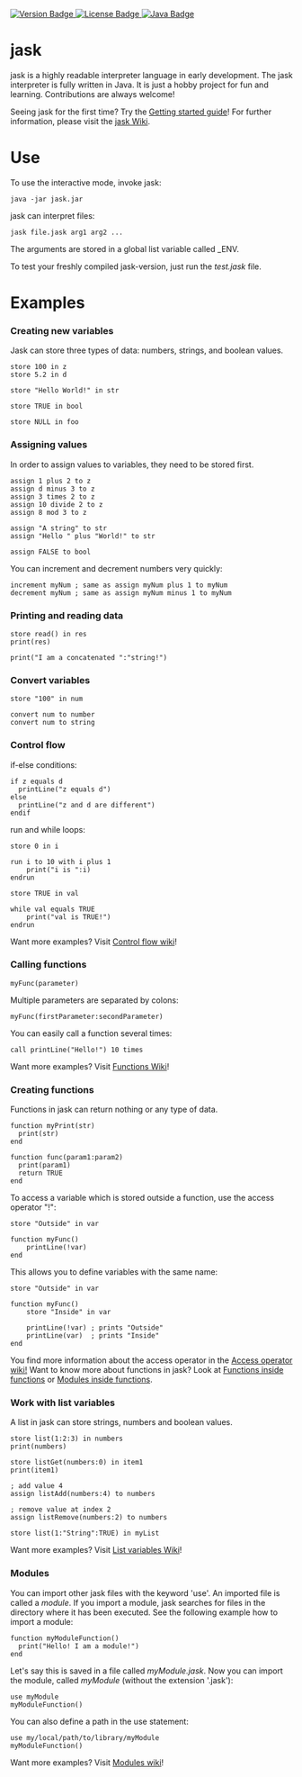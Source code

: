 <p>
    <a href="https://github.com/jpaffrath/jask/releases">
        <img src="https://img.shields.io/badge/version-0.0.1-orange.svg"
             alt="Version Badge">
    </a>
    <a href="https://github.com/jpaffrath/jask/blob/master/LICENSE">
        <img src="https://img.shields.io/badge/license-GPL--3.0-blue.svg"
             alt="License Badge">
    </a>
    <a href="https://java.com/">
        <img src="https://img.shields.io/badge/required java version-1.7-green.svg"
             alt="Java Badge">
    </a>
</p>

# jask
jask is a highly readable interpreter language in early development.
The jask interpreter is fully written in Java.
It is just a hobby project for fun and learning.
Contributions are always welcome!

Seeing jask for the first time? Try the [Getting started guide](https://github.com/jpaffrath/jask/wiki/Getting-started)!
For further information, please visit the [jask Wiki](https://github.com/jpaffrath/jask/wiki).

# Use
To use the interactive mode, invoke jask:
```Assembly
java -jar jask.jar
```
jask can interpret files:
```Assembly
jask file.jask arg1 arg2 ...
```
The arguments are stored in a global list variable called _ENV.  

To test your freshly compiled jask-version, just run the _test.jask_ file.

# Examples

### Creating new variables
Jask can store three types of data: numbers, strings, and boolean values.
```Assembly
store 100 in z
store 5.2 in d

store "Hello World!" in str

store TRUE in bool

store NULL in foo
```

### Assigning values
In order to assign values to variables, they need to be stored first.
```Assembly
assign 1 plus 2 to z
assign d minus 3 to z
assign 3 times 2 to z
assign 10 divide 2 to z
assign 8 mod 3 to z

assign "A string" to str
assign "Hello " plus "World!" to str

assign FALSE to bool
```
You can increment and decrement numbers very quickly:
```Assembly
increment myNum ; same as assign myNum plus 1 to myNum
decrement myNum ; same as assign myNum minus 1 to myNum
```

### Printing and reading data
```Assembly
store read() in res
print(res)

print("I am a concatenated ":"string!")
```

### Convert variables
```Assembly
store "100" in num

convert num to number
convert num to string
```

### Control flow
if-else conditions:
```Assembly
if z equals d
  printLine("z equals d")
else
  printLine("z and d are different")
endif
```
run and while loops:
```Assembly
store 0 in i

run i to 10 with i plus 1
    print("i is ":i)
endrun

store TRUE in val

while val equals TRUE
    print("val is TRUE!")
endrun
```
Want more examples? Visit [Control flow wiki](https://github.com/jpaffrath/jask/wiki/Control-flow)!

### Calling functions
```Assembly
myFunc(parameter)
```
Multiple parameters are separated by colons:
```Assembly
myFunc(firstParameter:secondParameter)
```
You can easily call a function several times:
```Assembly
call printLine("Hello!") 10 times
```
Want more examples? Visit [Functions Wiki](https://github.com/jpaffrath/jask/wiki/Functions)!

### Creating functions
Functions in jask can return nothing or any type of data.
```Assembly
function myPrint(str)
  print(str)
end

function func(param1:param2)
  print(param1)
  return TRUE
end
```
To access a variable which is stored outside a function, use the access operator "!":
```Assembly
store "Outside" in var

function myFunc()
    printLine(!var)
end
```
This allows you to define variables with the same name:
```Assembly
store "Outside" in var

function myFunc()
    store "Inside" in var

    printLine(!var) ; prints "Outside"
    printLine(var)  ; prints "Inside"
end
```
You find more information about the access operator in the [Access operator wiki!](https://github.com/jpaffrath/jask/wiki/The-access-operator)
Want to know more about functions in jask? Look at [Functions inside functions](https://github.com/jpaffrath/jask/wiki/Functions-inside-functions!) or [Modules inside functions](https://github.com/jpaffrath/jask/wiki/Modules-inside-functions!).

### Work with list variables
A list in jask can store strings, numbers and boolean values.
```Assembly
store list(1:2:3) in numbers
print(numbers)

store listGet(numbers:0) in item1
print(item1)

; add value 4
assign listAdd(numbers:4) to numbers

; remove value at index 2
assign listRemove(numbers:2) to numbers

store list(1:"String":TRUE) in myList
```
Want more examples? Visit [List variables Wiki](https://github.com/jpaffrath/jask/wiki/List-variables-in-jask)!

### Modules
You can import other jask files with the keyword 'use'.
An imported file is called a _module_.
If you import a module, jask searches for files in the directory where it has been executed.
See the following example how to import a module:
```Assembly
function myModuleFunction()
  print("Hello! I am a module!")
end
```
Let's say this is saved in a file called _myModule.jask_.
Now you can import the module, called _myModule_ (without the extension '.jask'):
```Assembly
use myModule
myModuleFunction()
```
You can also define a path in the use statement:
```Assembly
use my/local/path/to/library/myModule
myModuleFunction()
```
Want more examples? Visit [Modules wiki](https://github.com/jpaffrath/jask/wiki/Modules)!
